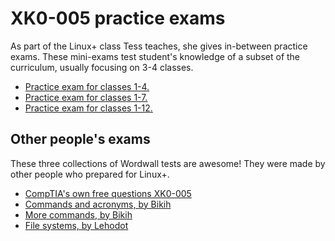 # XK0-005 practice exams

As part of the Linux+ class Tess teaches, she gives in-between practice exams. These mini-exams test student's knowledge of a subset of the curriculum, usually focusing on 3-4 classes.

* [Practice exam for classes 1-4.](https://forms.office.com/Pages/ResponsePage.aspx?id=4KzegEZ3LUmWRur8dH4SDzSKcBla8tJCm5Xudre2PKdUMzVNUUlBMUZYOFNKUEExRllaTzNHWlM4US4u)
* [Practice exam for classes 1-7.](https://forms.office.com/Pages/ResponsePage.aspx?id=4KzegEZ3LUmWRur8dH4SDzSKcBla8tJCm5Xudre2PKdUNlJZN05EWUU4QlI1QlFaREYzM1dMQkdYVC4u)
* [Practice exam for classes 1-12.](https://forms.office.com/Pages/ResponsePage.aspx?id=4KzegEZ3LUmWRur8dH4SDzSKcBla8tJCm5Xudre2PKdUOFFRQkc0M040OTA3NVFWNlcwNVpSRFlUUi4u)


## Other people's exams

These three collections of Wordwall tests are awesome! They were made by other people who prepared for Linux+.

* [CompTIA's own free questions XK0-005](https://www.comptia.org/training/resources/practice-tests/linux-xk0-005-practice-questions)
* [Commands and acronyms, by Bikih](https://wordwall.net/teacher/18426117/bikih47888)
* [More commands, by Bikih](https://wordwall.net/teacher/18429513/kidak86239)
* [File systems, by Lehodot](https://wordwall.net/resource/64616768/filesystem-hierarchy-standard-fhs-linux)
